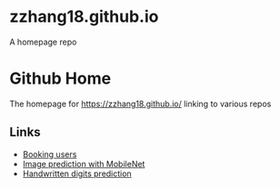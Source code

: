 # zzhang18.github.io
A homepage repo

# Github Home
The homepage for https://zzhang18.github.io/ linking to various repos

## Links
- [Booking users](https://zzhang18.github.io/booking)
- [Image prediction with MobileNet](https://zzhang18.github.io/shgbit/mobilenet)
- [Handwritten digits prediction](https://zzhang18.github.io/shgbit/numrecog)